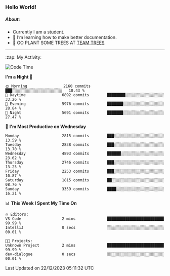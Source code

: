 ### Hello World!

##### About:
- Currently I am a student.
- 🌱 I’m learning how to make better documentation.
- 🌱 GO PLANT SOME TREES AT [TEAM TREES](https://teamtrees.org/)

---
  <summary>:zap: My Activity:</summary>
  
<!--START_SECTION:waka-->
![Code Time](http://img.shields.io/badge/Code%20Time-1%2C267%20hrs%2050%20mins-blue)

**I'm a Night 🦉** 

```text
🌞 Morning                2160 commits        ███░░░░░░░░░░░░░░░░░░░░░░   10.43 % 
🌆 Daytime                6892 commits        ████████░░░░░░░░░░░░░░░░░   33.26 % 
🌃 Evening                5976 commits        ███████░░░░░░░░░░░░░░░░░░   28.84 % 
🌙 Night                  5691 commits        ███████░░░░░░░░░░░░░░░░░░   27.47 % 
```
📅 **I'm Most Productive on Wednesday** 

```text
Monday                   2815 commits        ███░░░░░░░░░░░░░░░░░░░░░░   13.59 % 
Tuesday                  2838 commits        ███░░░░░░░░░░░░░░░░░░░░░░   13.70 % 
Wednesday                4893 commits        ██████░░░░░░░░░░░░░░░░░░░   23.62 % 
Thursday                 2746 commits        ███░░░░░░░░░░░░░░░░░░░░░░   13.25 % 
Friday                   2253 commits        ███░░░░░░░░░░░░░░░░░░░░░░   10.87 % 
Saturday                 1815 commits        ██░░░░░░░░░░░░░░░░░░░░░░░   08.76 % 
Sunday                   3359 commits        ████░░░░░░░░░░░░░░░░░░░░░   16.21 % 
```


📊 **This Week I Spent My Time On** 

```text
🔥 Editors: 
VS Code                  2 mins              █████████████████████████   99.99 % 
IntelliJ                 0 secs              ░░░░░░░░░░░░░░░░░░░░░░░░░   00.01 % 

🐱‍💻 Projects: 
Unknown Project          2 mins              █████████████████████████   99.99 % 
dev-dialogue             0 secs              ░░░░░░░░░░░░░░░░░░░░░░░░░   00.01 % 
```


 Last Updated on 22/12/2023 05:11:32 UTC
<!--END_SECTION:waka-->
